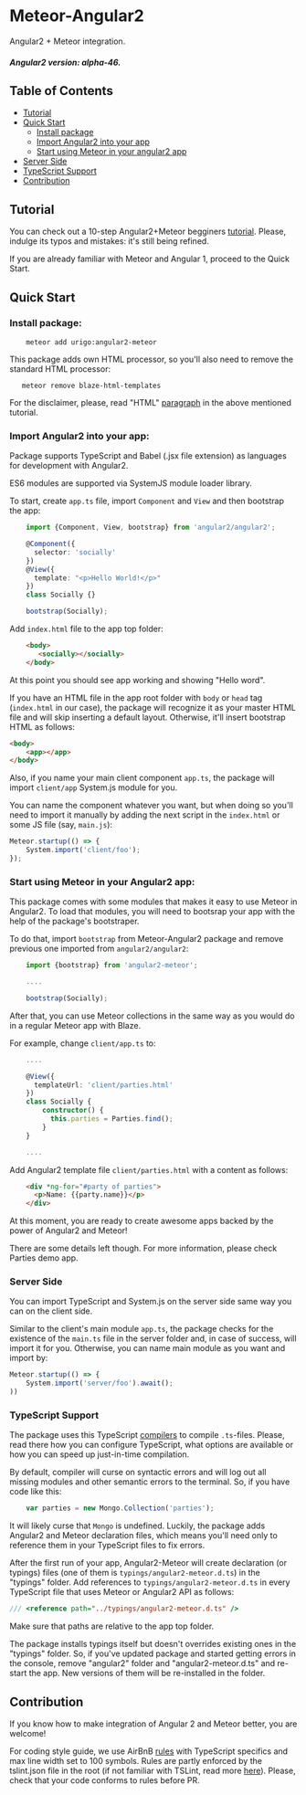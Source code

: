 # Meteor-Angular2
Angular2 + Meteor integration.

##### Angular2 version: alpha-46.

## Table of Contents
* [Tutorial](#tutorial)
* [Quick Start](#quick-start)
    * [Install package](#install-package)
    * [Import Angular2 into your app](#import-angular2-into-your-app)
    * [Start using Meteor in your angular2 app](#start-using-meteor-in-your-angular2-app)
* [Server Side](#server-side)
* [TypeScript Support](#typescript-support)
* [Contribution](#contribution)

## Tutorial

You can check out a 10-step Angular2+Meteor begginers [tutorial](http://www.angular-meteor.com/tutorials/socially/angular2).
Please, indulge its typos and mistakes: it's still being refined.

If you are already familiar with Meteor and Angular 1, proceed to the Quick Start.

## Quick Start

### Install package:
````
    meteor add urigo:angular2-meteor
````

This package adds own HTML processor, so you'll also need to remove the standard HTML processor:

````
   meteor remove blaze-html-templates
````

For the disclaimer, please, read "HTML" [paragraph](http://www.angular-meteor.com/tutorials/socially/angular2/bootstrapping) in the above mentioned tutorial.

### Import Angular2 into your app:
Package supports TypeScript and Babel (.jsx file extension) as languages for development with Angular2.

ES6 modules are supported via SystemJS module loader library.

To start, create `app.ts` file, import `Component` and `View` and then bootstrap the app:
````ts
    import {Component, View, bootstrap} from 'angular2/angular2';

    @Component({
      selector: 'socially'
    })
    @View({
      template: "<p>Hello World!</p>"
    })
    class Socially {}

    bootstrap(Socially);
````

Add `index.html` file to the app top folder:
````html
    <body>
       <socially></socially>
    </body>
````
At this point you should see app working and showing "Hello word".

If you have an HTML file in the app root folder with `body` or `head` tag (`index.html` in our case), the package will recognize it as your master HTML file and will skip inserting a default layout. Otherwise, it'll insert bootstrap HTML as follows:
````html
<body>
    <app></app>
</body>
````
Also, if you name your main client component `app.ts`, the package will import `client/app` System.js module for you.

You can name the component whatever you want, but when doing so you'll need to import it manually by adding the next script in the `index.html` or some JS file (say, `main.js`):
````js
Meteor.startup(() => {
    System.import('client/foo');
});
````

### Start using Meteor in your Angular2 app:
This package comes with some modules that makes it easy to use Meteor in Angular2.
To load that modules, you will need to bootsrap your app with the help of the package's bootstraper.

To do that, import `bootstrap` from Meteor-Angular2 package and remove previous one imported from `angular2/angular2`:

````ts
    import {bootstrap} from 'angular2-meteor';

    ....

    bootstrap(Socially);
````

After that, you can use Meteor collections in the same way as you would do in a regular Meteor app with Blaze.

For example, change `client/app.ts` to:
````ts
    ....

    @View({
      templateUrl: 'client/parties.html'
    })
    class Socially {
        constructor() {
          this.parties = Parties.find();
        }
    }

    ....
````

Add Angular2 template file `client/parties.html` with a content as follows:
````html
    <div *ng-for="#party of parties">
      <p>Name: {{party.name}}</p>
    </div>
````

At this moment, you are ready to create awesome apps backed by the power of Angular2 and Meteor!

There are some details left though.
For more information, please check Parties demo app.

### Server Side
You can import TypeScript and System.js on the server side same way you can on the client side.

Similar to the client's main module `app.ts`, the package checks for the existence of the `main.ts` file in the server folder and, in case of success, will import it for you. Otherwise, you can name main module as you want and import by:
````ts
Meteor.startup(() => {
    System.import('server/foo').await();
))
````

### TypeScript Support
The package uses this TypeScript [compilers](https://github.com/barbatus/ts-compilers) to compile `.ts`-files. Please, read there how you can configure TypeScript, what options are available or how you can speed up just-in-time compilation.

By default, compiler will curse on syntactic errors and will log out all missing modules and other semantic errors to the terminal.
So, if you have code like this:
````ts
    var parties = new Mongo.Collection('parties');
````
It will likely curse that `Mongo` is undefined. Luckily, the package adds Angular2 and Meteor declaration files, which means you'll need only to reference them in your TypeScript files to fix errors.

After the first run of your app, Angular2-Meteor will create declaration (or typings) files (one of them is `typings/angular2-meteor.d.ts`) in the "typings" folder. Add references to `typings/angular2-meteor.d.ts` in every TypeScript file that uses Meteor or Angular2 API as follows:
````ts
/// <reference path="../typings/angular2-meteor.d.ts" />
````
Make sure that paths are relative to the app top folder.

The package installs typings itself but doesn't overrides existing ones in the "typings" folder. So, if you've 
updated package and started getting errors in the console, remove "angular2" folder and "angular2-meteor.d.ts" and re-start the app. New versions of them will be re-installed in the folder.

## Contribution
If you know how to make integration of Angular 2 and Meteor better, you are welcome!

For coding style guide, we use AirBnB [rules](https://github.com/airbnb/javascript) with TypeScript specifics and max line width set to 100 symbols. Rules are partly enforced by the tslint.json file in the root (if not familiar with TSLint, read more [here](https://github.com/palantir/tslint)). Please, check that your code conforms to rules before PR.


